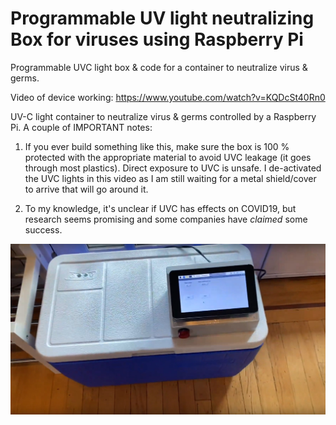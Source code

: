 # Programmable UV light neutralizing Box for viruses using Raspberry Pi

Programmable UVC light box &amp; code for a container to neutralize virus &amp; germs. 

Video of device working: https://www.youtube.com/watch?v=KQDcSt40Rn0

UV-C light container to neutralize virus & germs controlled by a Raspberry Pi.
A couple of IMPORTANT notes:
1. If you ever build something like this, make sure the box is 100 % protected with the appropriate material to avoid UVC leakage (it goes through most plastics). Direct exposure to UVC is unsafe. I de-activated the UVC lights in this video as I am still waiting for a metal shield/cover to arrive that will go around it. 

2. To my knowledge, it's unclear if UVC has effects on COVID19, but research seems promising and some companies have *claimed* some success.


![](/PicOutside.jpg)
